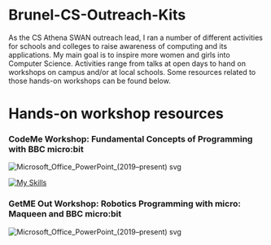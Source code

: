 # Brunel-CS-Outreach-Kits

As the CS Athena SWAN outreach lead, I ran a number of different activities for schools and colleges to raise awareness of computing and its applications. My main goal is to inspire more women and girls into Computer Science. Activities range from talks at open days to hand on workshops on campus and/or at local schools. Some resources related to those hands-on workshops can be found below.

# Hands-on workshop resources

### CodeMe Workshop: Fundamental Concepts of Programming with BBC micro:bit

![Microsoft_Office_PowerPoint_(2019–present) svg](https://github.com/NadineAB/Brunel-CS-Outreach-Kits/assets/7339533/9899d01f-e5a4-46b1-93db-0361de636521)



[![My Skills](https://skills.thijs.gg/icons?i=java,kotlin,PowerPoint,figma&theme=light)](https://skills.thijs.gg)


### GetME Out Workshop: Robotics Programming with micro: Maqueen and BBC micro:bit


![Microsoft_Office_PowerPoint_(2019–present) svg](https://github.com/NadineAB/Brunel-CS-Outreach-Kits/assets/7339533/9899d01f-e5a4-46b1-93db-0361de636521)
